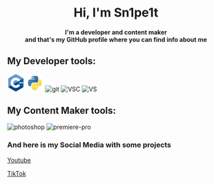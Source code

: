<h1 align="center">Hi, I'm Sn1pe1t</h1>
<h4 align="center">I'm a developer and content maker<br> and that's my GitHub profile where you can find info about me</h4>

</p>

<h2>My Developer tools:</h2>
<p> 
  
<img src="https://raw.githubusercontent.com/devicons/devicon/master/icons/cplusplus/cplusplus-original.svg" alt="cplusplus" width="40" height="40"> <img src="https://raw.githubusercontent.com/devicons/devicon/master/icons/python/python-original.svg" alt="python" width="40" height="40"> <img src="https://www.vectorlogo.zone/logos/git-scm/git-scm-icon.svg" alt="git" width="40" height="40"> <img src="https://upload.wikimedia.org/wikipedia/commons/thumb/9/9a/Visual_Studio_Code_1.35_icon.svg/1200px-Visual_Studio_Code_1.35_icon.svg.png" alt="VSC" height="40"> <img src="https://upload.wikimedia.org/wikipedia/commons/thumb/2/2c/Visual_Studio_Icon_2022.svg/1200px-Visual_Studio_Icon_2022.svg.png" alt="VS" height="40">
  
</p>
<h2>My Content Maker tools:</h2>
<p>
<img src="https://upload.wikimedia.org/wikipedia/commons/thumb/a/af/Adobe_Photoshop_CC_icon.svg/2101px-Adobe_Photoshop_CC_icon.svg.png" alt="photoshop" width="40" height="40"> <img src="https://upload.wikimedia.org/wikipedia/commons/thumb/2/24/Adobe-premiere-pro-cc-1430-vector-svg-.svg/1200px-Adobe-premiere-pro-cc-1430-vector-svg-.svg.png" alt="premiere-pro" width="40" height="40">
</p>
<h3>
And here is my Social Media with some projects
</h3>
  
[Youtube](https://www.youtube.com/@sn1pe1t)
<p></p>

[TikTok](https://www.tiktok.com/@sn1pe1t)

